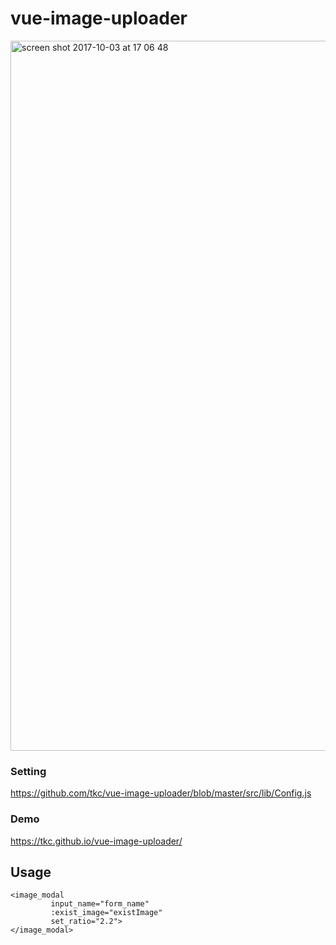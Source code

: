 # vue-image-uploader

<img width="1136" alt="screen shot 2017-10-03 at 17 06 48" src="https://user-images.githubusercontent.com/181991/31120773-ad37a686-a870-11e7-8165-a598af5c38b6.png">


### Setting

https://github.com/tkc/vue-image-uploader/blob/master/src/lib/Config.js

### Demo

https://tkc.github.io/vue-image-uploader/


## Usage
```
<image_modal
         input_name="form_name"
         :exist_image="existImage"
         set_ratio="2.2">
</image_modal>
```




